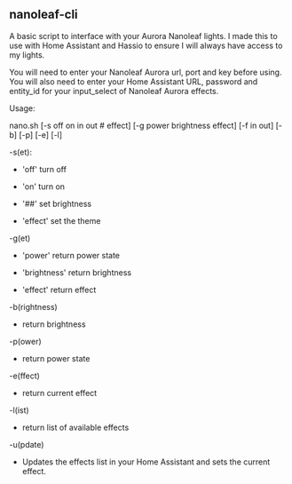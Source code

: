## nanoleaf-cli

A basic script to interface with your Aurora Nanoleaf lights. I made this to use with Home Assistant and Hassio to ensure I will always have access to my lights.

You will need to enter your Nanoleaf Aurora url, port and key before using. You will also need to enter your Home Assistant URL, password and entity_id for your input_select of Nanoleaf Aurora effects.

Usage:

nano.sh [-s off on in out # effect] [-g power brightness effect] [-f in out] [-b] [-p] [-e] [-l]

-s(et):

  * 'off' turn off

  * 'on' turn on
  
  * '##' set brightness
  
  * 'effect' set the theme

-g(et)

  * 'power' return power state
  
  * 'brightness' return brightness
  
  * 'effect' return effect

-b(rightness)

  * return brightness

-p(ower)

  * return power state

-e(ffect)

  * return current effect

-l(ist)

  * return list of available effects

-u(pdate)

  * Updates the effects list in your Home Assistant and sets the current effect.

